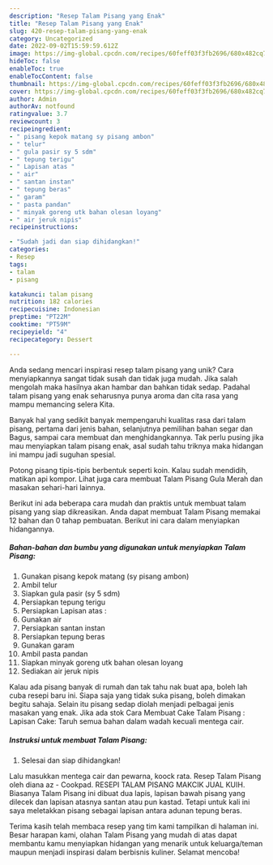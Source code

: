 ```yaml
---
description: "Resep Talam Pisang yang Enak"
title: "Resep Talam Pisang yang Enak"
slug: 420-resep-talam-pisang-yang-enak
category: Uncategorized
date: 2022-09-02T15:59:59.612Z
image: https://img-global.cpcdn.com/recipes/60feff03f3fb2696/680x482cq70/talam-pisang-foto-resep-utama.jpg
hideToc: false
enableToc: true
enableTocContent: false
thumbnail: https://img-global.cpcdn.com/recipes/60feff03f3fb2696/680x482cq70/talam-pisang-foto-resep-utama.jpg
cover: https://img-global.cpcdn.com/recipes/60feff03f3fb2696/680x482cq70/talam-pisang-foto-resep-utama.jpg
author: Admin
authorAv: notfound
ratingvalue: 3.7
reviewcount: 3
recipeingredient:
- " pisang kepok matang sy pisang ambon"
- " telur"
- " gula pasir sy 5 sdm"
- " tepung terigu"
- " Lapisan atas "
- " air"
- " santan instan"
- " tepung beras"
- " garam"
- " pasta pandan"
- " minyak goreng utk bahan olesan loyang"
- " air jeruk nipis"
recipeinstructions:

- "Sudah jadi dan siap dihidangkan!"
categories:
- Resep
tags:
- talam
- pisang

katakunci: talam pisang 
nutrition: 182 calories
recipecuisine: Indonesian
preptime: "PT22M"
cooktime: "PT59M"
recipeyield: "4"
recipecategory: Dessert

---
```





Anda sedang mencari inspirasi resep talam pisang yang unik? Cara menyiapkannya sangat tidak susah dan tidak juga mudah. Jika salah mengolah maka hasilnya akan hambar dan bahkan tidak sedap. Padahal talam pisang yang enak seharusnya punya aroma dan cita rasa yang mampu memancing selera Kita.





Banyak hal yang sedikit banyak mempengaruhi kualitas rasa dari talam pisang, pertama dari jenis bahan, selanjutnya pemilihan bahan segar dan Bagus, sampai cara membuat dan menghidangkannya. Tak perlu pusing jika mau menyiapkan talam pisang enak,      asal sudah tahu triknya maka hidangan ini mampu jadi suguhan spesial.














Potong pisang tipis-tipis berbentuk seperti koin. Kalau sudah mendidih, matikan api kompor. Lihat juga cara membuat Talam Pisang Gula Merah dan masakan sehari-hari lainnya.






Berikut ini ada beberapa cara mudah dan praktis untuk membuat talam pisang yang siap dikreasikan. Anda dapat membuat Talam Pisang memakai 12 bahan dan 0 tahap pembuatan. Berikut ini cara dalam menyiapkan hidangannya.

<!--inarticleads1-->

##### Bahan-bahan dan bumbu yang digunakan untuk menyiapkan Talam Pisang:

1. Gunakan  pisang kepok matang (sy pisang ambon)
1. Ambil  telur
1. Siapkan  gula pasir (sy 5 sdm)
1. Persiapkan  tepung terigu
1. Persiapkan  Lapisan atas :
1. Gunakan  air
1. Persiapkan  santan instan
1. Persiapkan  tepung beras
1. Gunakan  garam
1. Ambil  pasta pandan
1. Siapkan  minyak goreng utk bahan olesan loyang
1. Sediakan  air jeruk nipis


Kalau ada pisang banyak di rumah dan tak tahu nak buat apa, boleh lah cuba resepi baru ini. Siapa saja yang tidak suka pisang, boleh dimakan begitu sahaja. Selain itu pisang sedap diolah menjadi pelbagai jenis masakan yang enak. Jika ada stok Cara Membuat Cake Talam Pisang : Lapisan Cake: Taruh semua bahan dalam wadah kecuali mentega cair. 

<!--inarticleads2-->

##### Instruksi untuk membuat Talam Pisang:


1. Selesai dan siap dihidangkan!

Lalu masukkan mentega cair dan pewarna, koock rata. Resep Talam Pisang oleh diana az - Cookpad. RESEPI TALAM PISANG MAKCIK JUAL KUIH. Biasanya Talam Pisang ini dibuat dua lapis, lapisan bawah pisang yang dilecek dan lapisan atasnya santan atau pun kastad. Tetapi untuk kali ini saya meletakkan pisang sebagai lapisan antara adunan tepung beras. 

Terima kasih telah membaca resep yang tim kami tampilkan di halaman ini. Besar harapan kami, olahan Talam Pisang yang mudah di atas dapat membantu kamu menyiapkan hidangan yang menarik untuk keluarga/teman maupun menjadi inspirasi dalam berbisnis kuliner. Selamat mencoba!
